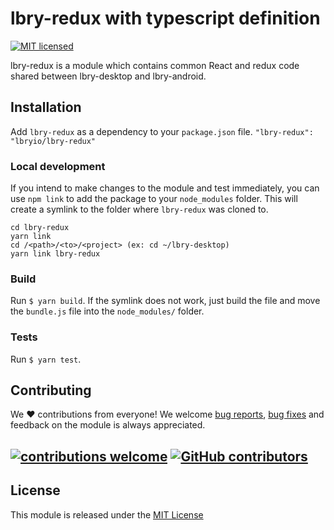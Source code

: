 # lbry-redux with typescript definition

[![MIT licensed](https://img.shields.io/badge/license-MIT-blue.svg)](./LICENSE)

lbry-redux is a module which contains common React and redux code shared between lbry-desktop and lbry-android.

## Installation
Add `lbry-redux` as a dependency to your `package.json` file.
`"lbry-redux": "lbryio/lbry-redux"`

### Local development
If you intend to make changes to the module and test immediately, you can use `npm link` to add the package to your `node_modules` folder. This will create a symlink to the folder where `lbry-redux` was cloned to.
```
cd lbry-redux
yarn link
cd /<path>/<to>/<project> (ex: cd ~/lbry-desktop)
yarn link lbry-redux
````

### Build
Run `$ yarn build`. If the symlink does not work, just build the file and move the `bundle.js` file into the `node_modules/` folder.

### Tests
Run `$ yarn test`.

## Contributing 
We :heart: contributions from everyone! We welcome [bug reports](https://github.com/lbryio/lbry-redux/issues/), [bug fixes](https://github.com/lbryio/lbry-redux/pulls) and feedback on the module is always appreciated.

## [![contributions welcome](https://img.shields.io/badge/contributions-welcome-brightgreen.svg?style=flat)](https://github.com/lbryio/lbry-redux/issues) [![GitHub contributors](https://img.shields.io/github/contributors/lbryio/lbry-redux.svg)](https://GitHub.com/lbryio/lbry-redux/graphs/contributors/)

## License

This module is released under the [MIT License](LICENSE)
